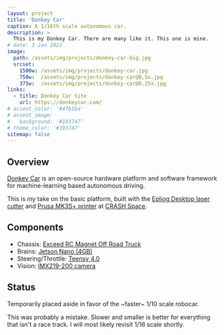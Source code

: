 ```yaml
---
layout: project
title: 'Donkey Car'
caption: A 1/16th scale autonomous car.
description: >
  This is my Donkey Car. There are many like it. This one is mine.
# date: 3 Jan 2022
image: 
  path: /assets/img/projects/donkey-car-big.jpg
  srcset:
    1500w: /assets/img/projects/donkey-car.jpg
    750w:  /assets/img/projects/donkey-car@0,5x.jpg
    375w:  /assets/img/projects/donkey-car@0,25x.jpg
links:
  - title: Donkey Car Site
    url: https://donkeycar.com/
# accent_color: '#4fb1ba'
# accent_image:
#   background: '#193747'
# theme_color: '#193747'
sitemap: false
---
```

<!--spacer to prevent header replacing title-->
## Overview
[Donkey Car](https://www.donkeycar.com/) is an open-source hardware platform and software framework for machine-learning based autonomous driving.

This is my take on the basic platform, built with the [Epliog Desktop laser cutter](http://crashspace.pbworks.com/w/page/32200358/Laser) and [Prusa MK3S+ printer](https://www.prusa3d.com/category/original-prusa-i3-mk3s/) at [CRASH Space](https://blog.crashspace.org/).

## Components
- Chassis: [Exceed RC Magnet Off Road Truck](https://www.nitrorcx.com/51c853-fireblue-24-ghz.html)
- Brains: [Jetson Nano (4GB)](https://developer.nvidia.com/embedded/jetson-nano-developer-kit)
- Steering/Throttle: [Teensy 4.0](https://www.pjrc.com/store/teensy40.html)
- Vision: [IMX219-200 camera](https://www.amazon.com/gp/product/B07T73PQQW)

## Status
Temporarily placed aside in favor of the ~faster~ 1/10 scale robocar.

This was probably a mistake. Slower and smaller is better for everything that isn't a race track. I will most likely revisit 1/16 scale shortly.